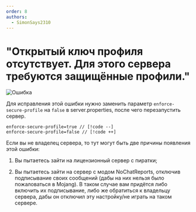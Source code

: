 ```yaml
---
order: 8
authors:
  - SimonSays2310
---
```


# "Открытый ключ профиля отсутствует. Для этого сервера требуются защищённые профили."

![Ошибка](/minecraft/missingkey.png)

Для исправления этой ошибки нужно заменить параметр `enforce-secure-profile` на `false` в server.properties, после чего перезапустить сервер.

```properties
enforce-secure-profile=true // [!code --]
enforce-secure-profile=false // [!code ++]
```

Если вы не владелец сервера, то тут могут быть две причины появления этой ошибки:

1. Вы пытаетесь зайти на лицензионный сервер с пиратки;

2. Вы пытаетесь зайти на сервер с модом NoChatReports, отключив подписывание своих сообщений (дабы на них нельзя было пожаловаться в Mojang). В таком случае вам придётся либо включить их подписывание, либо же обратиться к владельцу сервера, дабы он отключил эту настройку/не играть на таком сервере.
